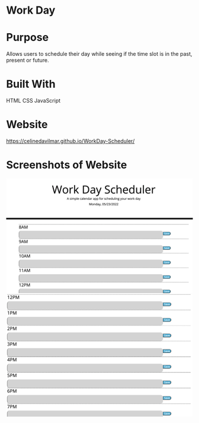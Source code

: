 # Work Day

# Purpose

 Allows users to schedule their day while seeing if the time slot is in the past, present or future.

# Built With
HTML CSS JavaScript

# Website
https://celinedavilmar.github.io/WorkDay-Scheduler/

# Screenshots of Website
<img src="./Develop/images/1.png"/>
<img src="./Develop/images/2.png"/>
